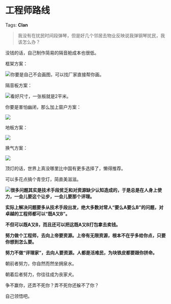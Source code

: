 # 工程师路线

Tags: **Clan**

> 我没有在扰民时间段弹琴，但是好几个邻居去物业反映说我弹钢琴扰民，我该怎么办？



没钱的话，自己制作简易的隔音舱成本也很低。

框架方案：

![](https://picx.zhimg.com/50/v2-1984c62c412b5c5ad76b162c86e7ad48_720w.jpg?source=2c26e567)你要是自己不会画图，可以找厂家直接帮你画。

  


隔音板方案：

![](https://pica.zhimg.com/50/v2-37cfb3ea14f3669dfe27e80b73b5db19_720w.jpg?source=2c26e567)看好尺寸，一张板就是2平米。

你要是害怕幽闭，那么加上窗户方案：

![](https://picx.zhimg.com/50/v2-1330b4c7a0b4c19db49ed365fcf8d517_720w.jpg?source=2c26e567)  


地板方案：

![](https://pic1.zhimg.com/50/v2-f91546b4dacc341db206b5c8341f59ec_720w.jpg?source=2c26e567)  


换气方案：

![](https://pic1.zhimg.com/50/v2-1b808fb854210c57be049270c2cb46fb_720w.jpg?source=2c26e567)  


顶灯的话，世界上真没哪里比中国有更多选择了，懒得推荐。

可以多花点搞个青空灯，简直美滋滋。

![](https://pic1.zhimg.com/50/v2-bc21cedd26f81920da083aaf84c98f90_720w.jpg?source=2c26e567)**很多问题其实是技术手段贫乏和对资源缺少认知造成的，于是总是在人身上使力，一会儿要这个让步，一会儿要那个评理。**

**实际上解决问题要多从技术手段出发，绝大多数对常人“要么A要么B”的问题，对卓越的工程师都可以“既A又B”。**

**不但可以既A又B，而且还可以把这既A又B打包拿去卖钱。**

  


**努力做个工程师，去向上帝要资源。上帝有无限资源，根本不在乎多给你点，只要你想到怎么要。**

**努力不做“评理家”，去向人要资源。人都是活难民，为块铁皮都要跟你拼命。**

  


朝前者努力，你自然而然坐拥泉水。

朝着后者努力，你往往成为丧家犬。

争不赢你，还弄不死你？弄不死你还躲不了你？

  


自己领悟吧。




